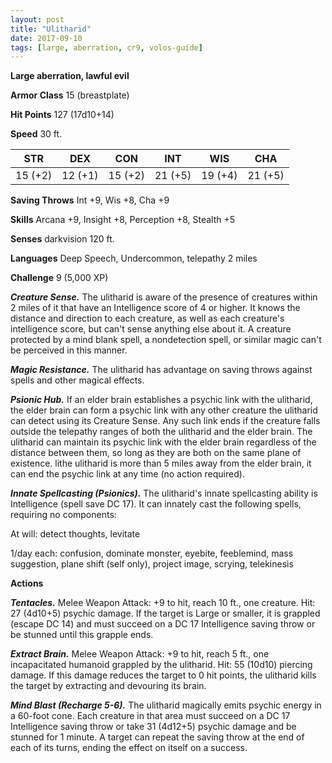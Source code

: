 ```yaml
---
layout: post
title: "Ulitharid"
date: 2017-09-10
tags: [large, aberration, cr9, volos-guide]
---
```


**Large aberration, lawful evil**

**Armor Class** 15 (breastplate)

**Hit Points** 127 (17d10+14)

**Speed** 30 ft.

|   STR   |   DEX   |   CON   |   INT   |   WIS   |   CHA   |
|:-----:|:-----:|:-----:|:-----:|:-----:|:-----:|
| 15 (+2) | 12 (+1) | 15 (+2) | 21 (+5) | 19 (+4) | 21 (+5) |

**Saving Throws** Int +9, Wis +8, Cha +9

**Skills** Arcana +9, Insight +8, Perception +8, Stealth +5

**Senses** darkvision 120 ft.

**Languages** Deep Speech, Undercommon, telepathy 2 miles

**Challenge** 9 (5,000 XP)

***Creature Sense.*** The ulitharid is aware of the presence of creatures within 2 miles of it that have an Intelligence score of 4 or higher. It knows the distance and direction to each creature, as well as each creature's intelligence score, but can't sense anything else about it. A creature protected by a mind blank spell, a nondetection spell, or similar magic can't be perceived in this manner.

***Magic Resistance.*** The ulitharid has advantage on saving throws against spells and other magical effects.

***Psionic Hub.*** If an elder brain establishes a psychic link with the ulitharid, the elder brain can form a psychic link with any other creature the ulitharid can detect using its Creature Sense. Any such link ends if the creature falls outside the telepathy ranges of both the ulitharid and the elder brain. The ulitharid can maintain its psychic link with the elder brain regardless of the distance between them, so long as they are both on the same plane of existence. lithe ulitharid is more than 5 miles away from the elder brain, it can end the psychic link at any time (no action required).

***Innate Spellcasting (Psionics).*** The ulitharid's innate spellcasting ability is Intelligence (spell save DC 17). It can innately cast the following spells, requiring no components:

At will: detect thoughts, levitate

1/day each: confusion, dominate monster, eyebite, feeblemind, mass suggestion, plane shift (self only), project image, scrying, telekinesis

**Actions**

***Tentacles.*** Melee Weapon Attack: +9 to hit, reach 10 ft., one creature. Hit: 27 (4d10+5) psychic damage. If the target is Large or smaller, it is grappled (escape DC 14) and must succeed on a DC 17 Intelligence saving throw or be stunned until this grapple ends.

***Extract Brain.*** Melee Weapon Attack: +9 to hit, reach 5 ft., one incapacitated humanoid grappled by the ulitharid. Hit: 55 (10d10) piercing damage. If this damage reduces the target to 0 hit points, the ulitharid kills the target by extracting and devouring its brain.

***Mind Blast (Recharge 5-6).*** The ulitharid magically emits psychic energy in a 60-foot cone. Each creature in that area must succeed on a DC 17 Intelligence saving throw or take 31 (4d12+5) psychic damage and be stunned for 1 minute. A target can repeat the saving throw at the end of each of its turns, ending the effect on itself on a success.

